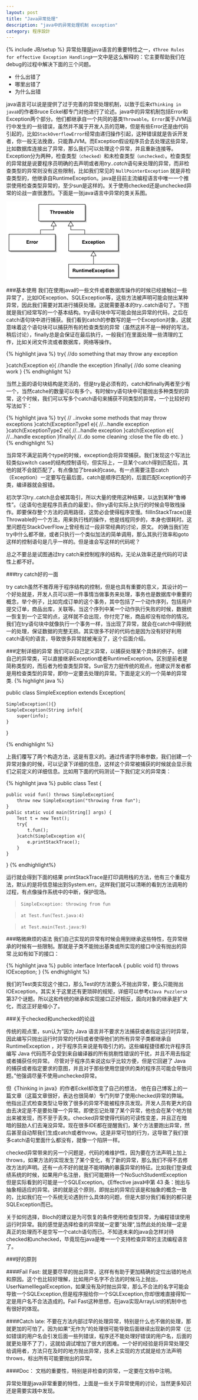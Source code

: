 ```yaml
---
layout: post
title: "Java异常处理"
description: "java中的异常处理机制 exception"
category: 程序設計
---
```

{% include JB/setup %}
异常处理是java语言的重要特性之一，`《Three Rules for effective Exception Handling》`一文中是这么解释的：它主要帮助我们在debug的过程中解决下面的三个问题。

+ 什么出错了
+ 哪里出错了
+ 为什么出错

java语言可以说是提供了过于完善的异常处理机制，以致于后来`《Thinking in java》`的作者Bruce Eckel都专门对他进行了论述。java中的异常机制包括Error和Exception两个部分。他们都继承自一个共同的基类`Throwable`。`Error`属于JVM运行中发生的一些错误，虽然并不属于开发人员的范畴，但是有些Error还是由代码引起的，比如`StackOverflowError`经常由递归操作引起，这种错误就是告诉开发者，你一般无法挽救，只能靠JVM。而Exception假设程序员会去处理这些异常，比如数据库连接出了异常，那么我们可以处理这个异常，并且重新连接等。Exception分为两种，检查类型`（checked）`和未检查类型`（unchecked）`。检查类型的异常就是说要程序员明确的去声明或者用*try..catch*语句来处理的异常，而非检查类型的异常则没有这些限制，比如我们常见的 `NullPointerException` 就是非检查类型的，他继承自RuntimeException。java是目前主流编程语言中唯一一个推崇使用检查类型异常的，至少sun是这样的。关于使用checked还是unchecked异常的论战一直很激烈。下面是一张java语言中异常的类关系图。

![](/assets/images/pages/java-exception-1.gif)


###基本使用
我们在使用java的一些文件或者数据库操作的时候已经接触过一些异常了，比如IOException、SQLException等，这些方法被声明可能会抛出某种异常，因此我们需要对其进行捕获处理。这就需要基本的try..catch语句了。下图就是我们经常写的一个基本结构。try语句块中写可能会抛出异常的代码，之后在catch语句块中进行捕获。我们看到catch的参数写的是一个Exception对象，这就意味着这个语句块可以捕获所有的检查类型的异常（虽然这并不是一种好的写法，稍后讨论），finally总是会保证在最后执行，一般我们在里面处理一些清理的工作，比如关闭文件流或者数据库，网络等操作。


{% highlight java %}
try{
    //do something that may throw any exception
    
}catch(Exception e){
    //handle the exception
}finally{
    //do some cleaning work
}
{% endhighlight %}

当然上面的语句块结构是灵活的，但是try是必须有的，catch和finally两者至少有一个，当然catche的数量可以有多个。有时候try语句块中可能抛出多种类型的异常，这个时候，我们可以写多个catch语句来捕获不同类型的异常，一个比较好的写法如下：



{% highlight java %}
try{
            // ..invoke some methods that may throw exceptions
        }catch(ExceptionType1 e){
            //...handle exception
        }catch(ExceptionType2 e){
            //...handle exception
        }catch(Exception e){
            //...handle exception
        }finally{
            //..do some cleaning :close the file db etc.
        }
{% endhighlight %}

当异常不满足前两个type的时候，exception会将异常捕获。我们发现这个写法比较类似switch case的结构控制语句，但实际上，一旦某个catch得到匹配后，其他的就不会就匹配了，有点像加了break的case。有一点需要注意catch（Exception）一定要写在最后面，catch是顺序匹配的，后面匹配Exception的子类，编译器就会报错。

初次学习try..catch总会被其吸引，所以大量的使用这种结果，以达到某种“鲁棒性”。（这语句也是程序员表白的最爱）。但try语句实际上执行的时候会导致栈操作。即要保存整个方法的调用路径，这势必会使得程序变慢。fillInStackTrace()是Throwable的一个方法，用来执行栈的操作，他是线程同步的，本身也很耗时。这里问题在StackOverFlow上曾经有过一段非常经典的讨论，原文。 的确当我们在try中什么都不做，或者只执行一个类似加法的简单调用，那么其执行效率和goto这样的控制语句是几乎一样的。但是谁会写这样的代码呢？

总之不要总是试图通过try catch来控制程序的结构，无论从效率还是代码的可读性上都不好。

###try catch好的一面

try catch虽然不推荐用于程序结构的控制，但是也具有重要的意义，其设计的一个好处就是，开发人员可以把一件事情当做事务来处理，事务也是数据库中重要的概念，举个例子，比如完成订单的这个事务，其中包括了一个动作序列，包括用户提交订单，商品出库，关联等。当这个序列中某一个动作执行失败的时候，数据统一恢复到一个正常的点，这样就不会出现，你付完了帐，商品却没有给你的情况。我们在try语句块中就像执行一个事务一样，当出现了异常，就会在catch中得到统一的处理，保证数据的完整无损。其实很多不好的代码也是因为没有好好利用catch语句的语言，导致很多异常就被淹没了，这个后面介绍。

###定制详细的异常
我们可以自己定义异常，以捕获处理某个具体的例子。创建自己的异常类，可以直接继承Exception或者RuntimeException。区别是前者是简称类型的，而后者为检查类型异常。Sun官方力挺传统的观点，他建议开发者都是用检查类型的异常，即你一定要去处理的异常。下面是定义的一个简单的异常类.
{% highlight java %}

public class SimpleException extends Exception{
 
    SimpleException(){}
    SimpleException(String info){
        super(info);
    }
}

{% endhighlight %}

上我们覆写了两个构造方法，这是有意义的。通过传递字符串参数，我们创建一个异常对象的时候，可以记录下详细的信息，这样这个异常被捕获的时候就会显示我们之前定义的详细信息。比如用下面的代码测试一下我们定义的异常类：

{% highlight java %}
public class Test {
 
    public void fun() throws SimpleException{
        throw new SimpleException("throwing from fun");
    }
    public static void main(String[] args) {
        Test t = new Test();
        try{
            t.fun();
        }catch(SimpleException e){
            e.printStackTrace();
        }
    }
}
{% endhighlight%}


运行就会得到下面的结果 printStackTrace是打印调用栈的方法，他有三个重载方法，默认的是将信息输出到System.err。这样我们就可以清晰的看到方法调用的过程，有点像操作系统中的中断，保护现场。

> `SimpleException: throwing from fun`

> `at Test.fun(Test.java:4)`

> `at Test.main(Test.java:9)`

###略微麻烦的语法
我们自己实现的异常有时候会用到继承这些特性，在异常继承的时候有一些限制。那就是子类不能抛出基类或所实现的接口中没有抛出的异常.比如有如下的接口：
   
{% highlight java %}
public interface InterfaceA {
    public void f() throws IOException;
}
{% endhighlight %}   

我们的Test类实现这个接口，那么Test的f方法要么不抛出异常，要么只能抛出IOException，其实关于这里还有更琐碎的规矩，详细可以参考`《Java Puzzlers》`第37个谜题。所以这和传统的继承和实现接口正好相反，面向对象的继承是扩大化，而这正好是缩小了。

 

###关于checked和unchecked的论战

传统的观点里，sun认为”因为 Java 语言并不要求方法捕获或者指定运行时异常，因此编写只抛出运行时异常的代码或者使得他们的所有异常子类都继承自 RuntimeException ，对于程序员来说是有吸引力的。这些编程捷径都允许程序员编写 Java 代码而不会受到来自编译器的所有挑剔性错误的干扰，并且不用去指定或者捕获任何异常。 尽管对于程序员来说这似乎比较方便，但是它回避了 Java 的捕获或者指定要求的意图，并且对于那些使用您提供的类的程序员可能会导致问题。”他强调尽量不使用unchecked异常。

但《Thinking in java》的作者Eckel却改变了自己的想法， 他在自己博客上的一篇文章（这篇文章很好，表达也很简单）专门列举了使用checked异常的弊端。他指出正式检查类型让导致了很多的异常不能被程序员发现。开发人员有更大的自由去决定是不是要处理一个异常。即使忘记处理了某个异常，他也会在某个地方抛出来被发现，而不至于丢失。checked异常使得代码的可读性变差，并且正在暗暗的鼓励人们去淹没异常。现在很多IDE都在提醒我们，某个方法要跑出异常，然后甚至自动帮我们生成catch或者throw。这是非常可怕的行为，这导致了我们很多catch语句里面什么都没有，就像一个陷阱一样。

checked异常带来的另一个问题是，代码的难维护性，因为要在方法声明上加上throws，如果方法的实现发生了某个变化，有了新的异常，那么我们不得不去修改方法的声明。还有一点不好的就是不能明确的暴露异常的特征。比如我们登录成绩系统的时候，如果用户名注册，我们可能期待一个NoSuchStudentException但是实际看到的可能是一个SQLException。《Effective java》中第 43 条：抛出与抽象相适应的异常。讲的就是这个原则，即抛出的异常应该是和抽象的概念一致的，比如我们在一个系统无论遇到什么具体的问题，但是大部分我们看到的都只是SQLException而已。

关于如何选择，Bloch的建议是为可恢复的条件使用检查型异常，为编程错误使用运行时异常。我的感觉是选择检查的异常就一定要”处理“,当然此处的处理一定是真正的处理而不是空写一个catch语句而已。不知道未来的java会怎样对待checked和unchecked，毕竟现在java是唯一一个支持检查异常的主流编程语言了。

###好的原则

####Fail Fast:
就是要尽早的抛出异常，这样有有助于更加精确的定位出错的地点和原因。这个也比较好理解，比如用户名字不合法的时候马上抛出，UserNameIllegalException，如果没有及时抛出异常，那么不合法的名字可能会导致一个SQLException,但是程序报给你一个SQLException,你却很难直接得知一定是用户名不合法造成的。Fail Fast这种思想，在java实现ArrayList的机制中也有很好的体现。

####Catch late:
不要在方法内部过早的处理异常，特别是什么也不做的处理，那就更加的可怕了。因为如果“无作为”的处理很可能导致后面继续出现新的异常（比如错误的用户名会引发后面一些列错误，程序还不能处理好错误的用户名，后面的就更处理不了了），这就给调试增加了很大的困难。一个好的经验是将异常处理交给调用者，方法只在及时的地方抛出异常，技术上实现的方式就是给方法声明throws，标出所有可能要抛出的异常。

####Doc：
文档的重要性，特别是非检查的异常，一定要在文档中注明。


异常处理是java非常重要的特性，上面是一些关于异常使用的讨论，当然更多知识还是需要实践中发现。